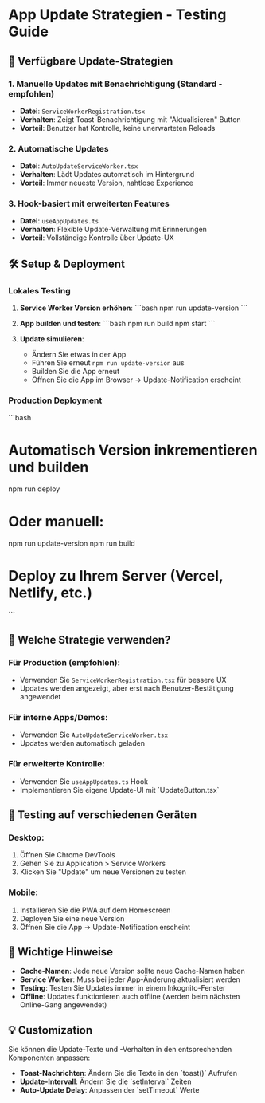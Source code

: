 # App Update Strategien - Testing Guide

## 🚀 Verfügbare Update-Strategien

### 1. **Manuelle Updates mit Benachrichtigung** (Standard - empfohlen)

- **Datei**: `ServiceWorkerRegistration.tsx`
- **Verhalten**: Zeigt Toast-Benachrichtigung mit "Aktualisieren" Button
- **Vorteil**: Benutzer hat Kontrolle, keine unerwarteten Reloads

### 2. **Automatische Updates**

- **Datei**: `AutoUpdateServiceWorker.tsx`
- **Verhalten**: Lädt Updates automatisch im Hintergrund
- **Vorteil**: Immer neueste Version, nahtlose Experience

### 3. **Hook-basiert mit erweiterten Features**

- **Datei**: `useAppUpdates.ts`
- **Verhalten**: Flexible Update-Verwaltung mit Erinnerungen
- **Vorteil**: Vollständige Kontrolle über Update-UX

## 🛠️ Setup & Deployment

### Lokales Testing

1. **Service Worker Version erhöhen**:
   \`\`\`bash
   npm run update-version
   \`\`\`

2. **App builden und testen**:
   \`\`\`bash
   npm run build
   npm start
   \`\`\`

3. **Update simulieren**:
   - Ändern Sie etwas in der App
   - Führen Sie erneut `npm run update-version` aus
   - Builden Sie die App erneut
   - Öffnen Sie die App im Browser -> Update-Notification erscheint

### Production Deployment

\`\`\`bash

# Automatisch Version inkrementieren und builden

npm run deploy

# Oder manuell:

npm run update-version
npm run build

# Deploy zu Ihrem Server (Vercel, Netlify, etc.)

\`\`\`

## 🔧 Welche Strategie verwenden?

### **Für Production** (empfohlen):

- Verwenden Sie `ServiceWorkerRegistration.tsx` für bessere UX
- Updates werden angezeigt, aber erst nach Benutzer-Bestätigung angewendet

### **Für interne Apps/Demos**:

- Verwenden Sie `AutoUpdateServiceWorker.tsx`
- Updates werden automatisch geladen

### **Für erweiterte Kontrolle**:

- Verwenden Sie `useAppUpdates.ts` Hook
- Implementieren Sie eigene Update-UI mit \`UpdateButton.tsx\`

## 📱 Testing auf verschiedenen Geräten

### Desktop:

1. Öffnen Sie Chrome DevTools
2. Gehen Sie zu Application > Service Workers
3. Klicken Sie "Update" um neue Versionen zu testen

### Mobile:

1. Installieren Sie die PWA auf dem Homescreen
2. Deployen Sie eine neue Version
3. Öffnen Sie die App -> Update-Notification erscheint

## 🚨 Wichtige Hinweise

- **Cache-Namen**: Jede neue Version sollte neue Cache-Namen haben
- **Service Worker**: Muss bei jeder App-Änderung aktualisiert werden
- **Testing**: Testen Sie Updates immer in einem Inkognito-Fenster
- **Offline**: Updates funktionieren auch offline (werden beim nächsten Online-Gang angewendet)

## 💡 Customization

Sie können die Update-Texte und -Verhalten in den entsprechenden Komponenten anpassen:

- **Toast-Nachrichten**: Ändern Sie die Texte in den \`toast()\` Aufrufen
- **Update-Intervall**: Ändern Sie die \`setInterval\` Zeiten
- **Auto-Update Delay**: Anpassen der \`setTimeout\` Werte
